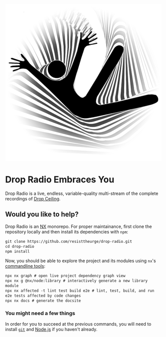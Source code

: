 <img src="favicon/dc-man-icon.png" alt="Drop Radio Logo">

# Drop Radio Embraces You

Drop Radio is a live, endless, variable-quality multi-stream of the complete recordings of [Drop Ceiling](mailto:dropceilingband@gmail.com).

## Would you like to help?

Drop Radio is an [NX](https://nx.dev) monorepo. For proper maintainance, first clone the repository locally and then install its dependencies with `npm`:

```shell
git clone https://github.com/resisttheurge/drop-radio.git
cd drop-radio
npm install
```

Now, you should be able to explore the project and its modules using `nx`'s [commandline tools](https://nx.dev/features):

```shell
npx nx graph # open live project dependency graph view
npx nx g @nx/node:library # interactively generate a new library module
npx nx affected -t lint test build e2e # lint, test, build, and run e2e tests affected by code changes
npx nx docs # generate the docsite
```

### You might need a few things

In order for you to succeed at the previous commands, you will need to install [`git`](https://git-scm.com/book/en/v2/Getting-Started-Installing-Git) and [Node.js](https://docs.npmjs.com/downloading-and-installing-node-js-and-npm) if you haven't already.
